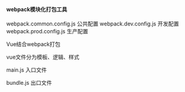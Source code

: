 #### webpack模块化打包工具

webpack.common.config.js  公共配置
webpack.dev.config.js    开发配置
webpack.prod.config.js   生产配置

Vue结合webpack打包

vue文件分为模板、逻辑、样式

main.js  入口文件            

bundle.js    出口文件

